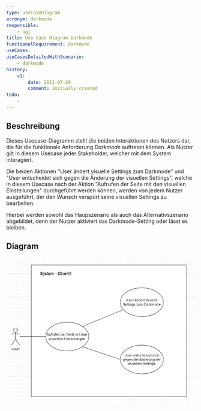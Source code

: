 ```yaml
---
type: useCaseDiagram
acronym: darkmode
responsible: 
    - ngi
title: Use Case Diagram Darkmode
functionalRequirement: Darkmode
useCases:
useCasesDetailedWithScenario:
    - darkmode
history:
    v1:
        date: 2021-07-20
        comment: initially created
todo: 
    - 
---
```


## Beschreibung

Dieses Usecase-Diagramm stellt die beiden Interaktionen des Nutzers dar, die für die funktionale Anforderung _Darkmode_ auftreten können. Als Nutzer gilt in diesem Usecase jeder Stakeholder, welcher mit dem System interagiert.  

Die beiden Aktionen "User ändert visuelle Settings zum Darkmode" und "User entscheidet sich gegen die Änderung der visuellen Settings", welche in diesem Usecase nach der Aktion "Aufrufen der Seite mit den visuellen Einstellungen" durchgeführt werden können, werden von jedem Nutzer ausgeführt, der den Wunsch verspürt seine visuellen Settings zu bearbeiten.  

Hierbei werden sowohl das Haupszenario als auch das Alternativszenario abgebildet, denn der Nutzer aktiviert das Darkmode-Setting oder lässt es bleiben.

## Diagram

![darkmode](./diagrams/useCaseDarkmode.jpg)


